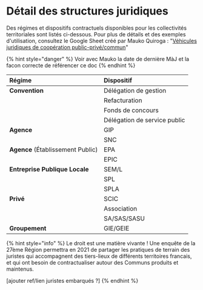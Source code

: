 # Détail des structures juridiques

Des régimes et dispositifs contractuels disponibles pour les collectivités territoriales sont listés ci-dessous. Pour plus de détails et des exemples d'utilisation, consultez le Google Sheet créé par Mauko Quiroga : "[Véhicules juridiques de coopération public-privé/commun](https://docs.google.com/spreadsheets/d/1zh1MPuzWhwICc5AuObwDkX9Cj-aO0V4bcN1c3-josRc/edit#gid=0)"

{% hint style="danger" %}
Voir avec Mauko la date de dernière MàJ et la facon correcte de référencer ce doc
{% endhint %}

| Régime | Dispositif |
| :--- | :--- |
| **Convention** | Délégation de gestion |
|  | Refacturation |
|  | Fonds de concours |
|  | Délégation de service public |
| **Agence** | GIP |
|  | SNC |
| **Agence** \(Établissement Public\) | EPA |
|  | EPIC |
| **Entreprise Publique Locale** | SEM/L |
|  | SPL |
|  | SPLA |
| **Privé** | SCIC |
|  | Association |
|  | SA/SAS/SASU |
| **Groupement** | GIE/GEIE |

{% hint style="info" %}
Le droit est une matière vivante ! Une enquête de la 27ème Région permettra en 2021 de partager les pratiques de terrain des juristes qui accompagnent des tiers-lieux de différents territoires francais, et qui ont besoin de contractualiser autour des Communs produits et maintenus.

\[ajouter ref/lien juristes embarqués ?\]
{% endhint %}

